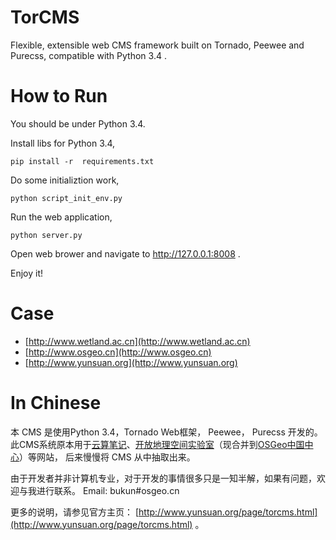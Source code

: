 # TorCMS
Flexible, extensible web CMS framework built on Tornado, Peewee and Purecss, compatible with Python 3.4 .

# How to Run

You should be under Python 3.4.

Install libs for Python 3.4,

    pip install -r  requirements.txt

Do some initializtion work,

    python script_init_env.py

Run the web application,

    python server.py

Open web brower and navigate to http://127.0.0.1:8008 .

Enjoy it!

# Case

* [http://www.wetland.ac.cn](http://www.wetland.ac.cn)
* [http://www.osgeo.cn](http://www.osgeo.cn)
* [http://www.yunsuan.org](http://www.yunsuan.org)

# In Chinese

本 CMS 是使用Python 3.4，Tornado Web框架， Peewee， Purecss 开发的。
此CMS系统原本用于[云算笔记](http://www.yunsuan.org)、[开放地理空间实验室](http://lab.osgeo.cn)（现合并到[OSGeo中国中心](http://www.osgeo.cn)）等网站，
后来慢慢将 CMS 从中抽取出来。

由于开发者并非计算机专业，对于开发的事情很多只是一知半解，如果有问题，欢迎与我进行联系。 Email: bukun#osgeo.cn

更多的说明，请参见官方主页：  [http://www.yunsuan.org/page/torcms.html](http://www.yunsuan.org/page/torcms.html) 。
